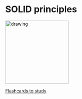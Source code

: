 # SOLID principles

<img src="https://s3.amazonaws.com/knowt.com/images/knowt-logo.png" alt="drawing" width="200"/>

[Flashcards to study](https://knowt.com/flashcards/c0576197-f683-4218-9076-92a042c87f4a)